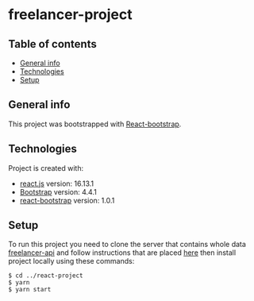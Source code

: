 # freelancer-project

## Table of contents
* [General info](#general-info)
* [Technologies](#technologies)
* [Setup](#setup)


## General info
This project was bootstrapped with [React-bootstrap](react-bootstrap.github.io/).


## Technologies
Project is created with:
* [react.js](https://reactjs.org) version: 16.13.1
* [Bootstrap](getbootstrap.com) version: 4.4.1
* [react-bootstrap](https://react-bootstrap.github.io) version: 1.0.1
## Setup
To run this project you need to clone the server that contains whole data [freelancer-api](https://github.com/omarshokry11/freelancer-api) and follow instructions that are placed [here](https://github.com/omarshokry11/freelancer-api/blob/master/README.md) then install project locally using these commands:

```
$ cd ../react-project
$ yarn
$ yarn start
```
